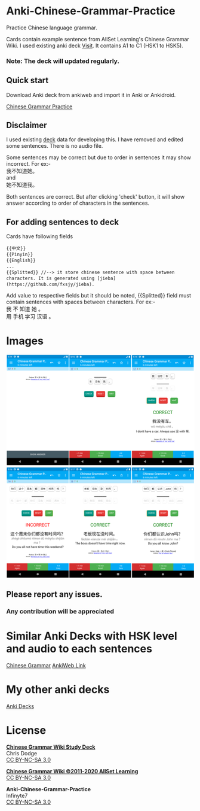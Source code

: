 # Anki-Chinese-Grammar-Practice
Practice Chinese language grammar.

Cards contain example sentence from AllSet Learning's Chinese Grammar Wiki. I used existing anki deck [Visit](https://ankiweb.net/shared/info/782551504). It contains A1 to C1 (HSK1 to HSK5).

### Note: The deck will updated regularly.

## Quick start
Download Anki deck from ankiweb and import it in Anki or Ankidroid.

[Chinese Grammar Practice](https://ankiweb.net/shared/info/86203928)

## Disclaimer
I used existing [deck](https://ankiweb.net/shared/info/782551504) data for developing this. I have removed and edited some sentences.
There is no audio file.

Some sentences may be correct but due to order in sentences it may show incorrect.
For ex:-
<br>我不知道她。
<br>and
<br>她不知道我。

Both sentences are correct. But after clicking 'check' button, it will show answer according to order of characters in the sentences.

## For adding sentences to deck
Cards have following fields
```
{{中文}}
{{Pinyin}}
{{English}}
...
{{Splitted}} //--> it store chinese sentence with space between characters. It is generated using [jieba] (https://github.com/fxsjy/jieba).
```
Add value to respective fields but it should be noted, {{Splitted}} field must contain sentences with spaces between characters.
For ex:-
<br>我 不 知道 她 。
<br>用 手机 学习 汉语 。

# Images
![Image 1](https://raw.githubusercontent.com/infinyte7/Anki-Chinese-Grammar-Practice/master/Decks%20File/image1.png)
![Image 2](https://raw.githubusercontent.com/infinyte7/Anki-Chinese-Grammar-Practice/master/Decks%20File/image2.png)

## Please report any issues.
### Any contribution will be appreciated

# Similar Anki Decks with HSK level and audio to each sentences 
[Chinese Grammar](https://github.com/infinyte7/Chinese-Grammar)
[AnkiWeb Link](https://ankiweb.net/shared/info/551486109)

# My other anki decks
[Anki Decks](https://ankiweb.net/shared/byauthor/2120672269)

# License
<b>[Chinese Grammar Wiki Study Deck](https://ankiweb.net/shared/info/782551504)</b>
<br>Chris Dodge
<br>[CC BY-NC-SA 3.0](https://creativecommons.org/licenses/by-nc-sa/3.0/)

<b>[Chinese Grammar Wiki ©2011-2020 AllSet Learning](https://resources.allsetlearning.com/chinese/grammar/Chinese%20Grammar%20Wiki:Copyrights)</b>
<br>[CC BY-NC-SA 3.0](https://creativecommons.org/licenses/by-nc-sa/3.0/)

<b>Anki-Chinese-Grammar-Practice</b>
<br>Infinyte7
<br>[CC BY-NC-SA 3.0](https://creativecommons.org/licenses/by-nc-sa/3.0/)
